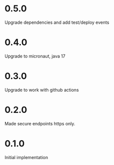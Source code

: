 # 0.5.0

Upgrade dependencies and add test/deploy events

# 0.4.0

Upgrade to micronaut, java 17

# 0.3.0

Upgrade to work with github actions

# 0.2.0

Made secure endpoints https only.

# 0.1.0

Initial implementation

